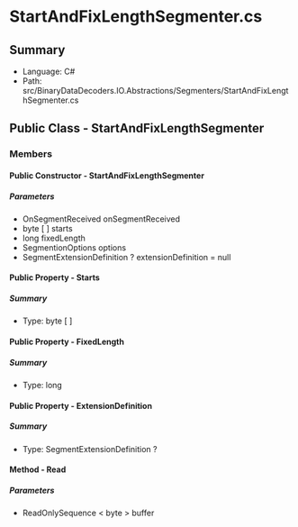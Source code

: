 ﻿# StartAndFixLengthSegmenter.cs

## Summary

* Language: C#
* Path: src/BinaryDataDecoders.IO.Abstractions/Segmenters/StartAndFixLengthSegmenter.cs

## Public Class - StartAndFixLengthSegmenter

### Members

#### Public Constructor - StartAndFixLengthSegmenter

#####  Parameters

 - OnSegmentReceived onSegmentReceived 
 - byte [  ] starts 
 - long fixedLength 
 - SegmentionOptions options 
 - SegmentExtensionDefinition ? extensionDefinition = null 

#### Public Property - Starts

##### Summary

 * Type: byte [  ] 

#### Public Property - FixedLength

##### Summary

 * Type: long 

#### Public Property - ExtensionDefinition

##### Summary

 * Type: SegmentExtensionDefinition ? 

#### Method - Read

#####  Parameters

 - ReadOnlySequence < byte > buffer 

